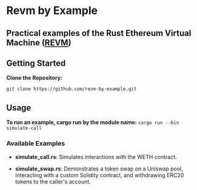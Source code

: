 # Revm by Example

## Practical examples of the Rust Ethereum Virtual Machine ([REVM](https://github.com/bluealloy/revm))

## Getting Started

**Clone the Repository:**

`git clone https://github.com/revm-by-example.git`

## Usage

**To run an example, cargo run by the module name:**
`cargo run --bin simulate-call`

### Available Examples

- **simulate_call.rs**: Simulates interactions with the WETH contract.

- **simulate_swap.rs**: Demonstrates a token swap on a Uniswap pool, interacting with a custom Solidity contract, and withdrawing ERC20 tokens to the caller's account.